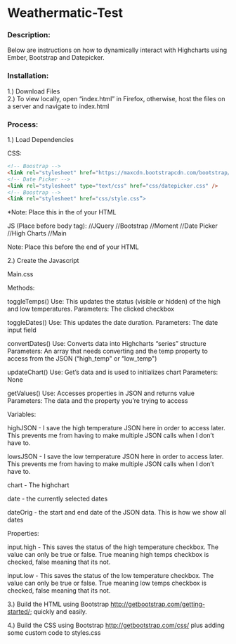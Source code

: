 # Weathermatic-Test

### Description:
Below are instructions on how to dynamically interact with Highcharts using Ember, Bootstrap and Datepicker.

### Installation:
1.) Download Files  
2.) To view locally, open “index.html” in Firefox, otherwise, host the files on a server and navigate to index.html

### Process:
1.) Load Dependencies  

CSS:

```html
<!-- Boostrap -->
<link rel="stylesheet" href="https://maxcdn.bootstrapcdn.com/bootstrap/3.3.4/css/bootstrap.min.css">
<!-- Date Picker -->
<link rel="stylesheet" type="text/css" href="css/datepicker.css" />
<!-- Boostrap -->
<link rel="stylesheet" href="css/style.css”>
```
*Note: Place this in the <head> of your HTML


JS (Place before body tag):
//JQuery
//Bootstrap
//Moment
//Date Picker
//High Charts
//Main

Note: Place this before the end </body> of your HTML

2.) Create the Javascript

Main.css

Methods:

toggleTemps()
Use: This updates the status (visible or hidden) of the high and low temperatures. 
Parameters: The clicked checkbox

toggleDates()
Use: This updates the date duration. 
Parameters: The date input field

convertDates()
Use: Converts data into Highcharts “series” structure
Parameters: An array that needs converting and the temp property to access from the JSON (“high_temp" or “low_temp") 

updateChart()
Use: Get’s data and is used to initializes chart
Parameters: None

getValues()
Use: Accesses properties in JSON and returns value
Parameters: The data and the property you’re trying to access

Variables:

highJSON - I save the high temperature JSON here in order to access later. This prevents me from having to make multiple JSON calls when I don’t have to.

lowsJSON - I save the low temperature JSON here in order to access later. This prevents me from having to make multiple JSON calls when I don’t have to.

chart - The highchart

date - the currently selected dates

dateOrig - the start and end date of the JSON data. This is how we show all dates

Properties:

input.high - This saves the status of the high temperature checkbox. The value can only be true or false. True meaning high temps checkbox is checked, false meaning that its not.

input.low - This saves the status of the low temperature checkbox. The value can only be true or false. True meaning low temps checkbox is checked, false meaning that its not.

3.) Build the HTML using Bootstrap <http://getbootstrap.com/getting-started/>; quickly and easily.

4.) Build the CSS using Bootstrap <http://getbootstrap.com/css/> plus adding some custom code to styles.css
